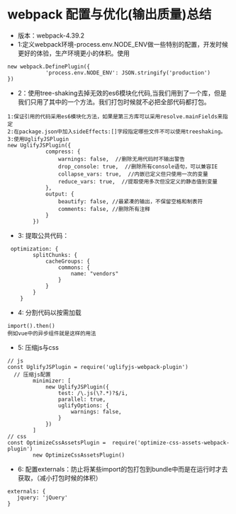 # webpack 配置与优化(输出质量)总结
* 版本：webpack-4.39.2
* 1:定义webpack环境-process.env.NODE_ENV做一些特别的配置，开发时候更好的体验，生产环境更小的体积。使用
```
new webpack.DefinePlugin({
            'process.env.NODE_ENV': JSON.stringify('production')
})
```
* 2：使用tree-shaking去掉无效的es6模块化代码,当我们用到了一个库，但是我们只用了其中的一个方法。我们打包时候就不必把全部代码都打包。
```
1:保证引用的代码采用es6模块化方法，如果是第三方库可以采用resolve.mainFields来指定
2:在package.json中加入sideEffects:[]字段指定哪些文件不可以使用treeshaking。
3:使用UglifyJSPlugin
new UglifyJSPlugin({
            compress: {
                warnings: false,  //删除无用代码时不输出警告
                drop_console: true,  //删除所有console语句，可以兼容IE
                collapse_vars: true,  //内嵌已定义但只使用一次的变量
                reduce_vars: true,  //提取使用多次但没定义的静态值到变量
            },
            output: {
                beautify: false, //最紧凑的输出，不保留空格和制表符
                comments: false, //删除所有注释
            }
        })
```
* 3: 提取公共代码：
```
 optimization: {
        splitChunks: {
            cacheGroups: {
                commons: {
                    name: "vendors"
                }
            }
        }
    }
```
* 4: 分割代码以按需加载
```
import().then()
例如vue中的异步组件就是这样的用法
```
* 5: 压缩js与css
```
// js
const UglifyJSPlugin = require('uglifyjs-webpack-plugin')
  // 压缩js配置
        minimizer: [
            new UglifyJSPlugin({
                test: /\.js(\?.*)?$/i,
                parallel: true,
                uglifyOptions: {
                    warnings: false,
                }
            })
        ]
// css
const OptimizeCssAssetsPlugin =  require('optimize-css-assets-webpack-plugin')
        new OptimizeCssAssetsPlugin()

```

* 6: 配置externals：防止将某些import的包打包到bundle中而是在运行时才去获取，（减小打包时候的体积）
```
externals: {
   jquery: 'jQuery'
}
```